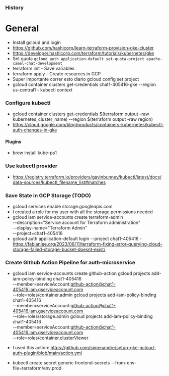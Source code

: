 ### History

# General

- Install gcloud and login
- https://github.com/hashicorp/learn-terraform-provision-gke-cluster
- https://developer.hashicorp.com/terraform/tutorials/kubernetes/gke
- Set quota `gcloud auth application-default set-quota-project apache-camel-chat-development`
- terraform init - Save variables
- terraform apply - Create resources in GCP
- Super importante correr esto diario gcloud config set project
- gcloud container clusters get-credentials chat1-405416-gke --region us-central1 - kubectl context

### Configure kubectl

- gcloud container clusters get-credentials $(terraform output -raw kubernetes_cluster_name) --region $(terraform output -raw region)
- https://cloud.google.com/blog/products/containers-kubernetes/kubectl-auth-changes-in-gke

#### Plugins

- brew install kube-ps1

### Use kubectl provider

- https://registry.terraform.io/providers/gavinbunney/kubectl/latest/docs/data-sources/kubectl_filename_list#matches

### Save State in GCP Storage (TODO)

- gcloud services enable storage.googleapis.com
- I created a role for my user with all the storage permissions needed
- gcloud iam service-accounts create terraform-admin \
   --description="Service account for Terraform administration" \
   --display-name="Terraform Admin" \
   --project=chat1-405416
- gcloud auth application-default login --project chat1-405416 - https://fabianlee.org/2023/06/11/terraform-fixing-error-querying-cloud-storage-failed-storage-bucket-doesnt-exist/

### Create Github Action Pipeline for auth-microservice

- gcloud iam service-accounts create github-action
  gcloud projects add-iam-policy-binding chat1-405416 \
   --member=serviceAccount:github-action@chat1-405416.iam.gserviceaccount.com \
   --role=roles/container.admin
  gcloud projects add-iam-policy-binding chat1-405416 \
   --member=serviceAccount:github-action@chat1-405416.iam.gserviceaccount.com \
   --role=roles/storage.admin
  gcloud projects add-iam-policy-binding chat1-405416 \
   --member=serviceAccount:github-action@chat1-405416.iam.gserviceaccount.com \
   --role=roles/container.clusterViewer

- I used this action: https://github.com/simenandre/setup-gke-gcloud-auth-plugin/blob/main/action.yml
- kubectl create secret generic frontend-secrets --from-env-file=terraform/env.prod
